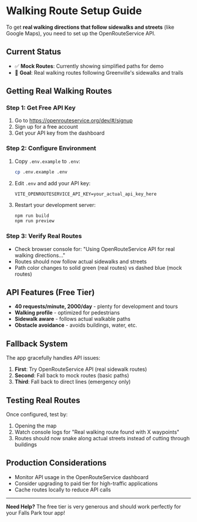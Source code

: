 # Walking Route Setup Guide

To get **real walking directions that follow sidewalks and streets** (like Google Maps), you need to set up the OpenRouteService API.

## Current Status
- ✅ **Mock Routes**: Currently showing simplified paths for demo
- 🎯 **Goal**: Real walking routes following Greenville's sidewalks and trails

## Getting Real Walking Routes

### Step 1: Get Free API Key
1. Go to https://openrouteservice.org/dev/#/signup
2. Sign up for a free account
3. Get your API key from the dashboard

### Step 2: Configure Environment
1. Copy `.env.example` to `.env`:
   ```bash
   cp .env.example .env
   ```

2. Edit `.env` and add your API key:
   ```
   VITE_OPENROUTESERVICE_API_KEY=your_actual_api_key_here
   ```

3. Restart your development server:
   ```bash
   npm run build
   npm run preview
   ```

### Step 3: Verify Real Routes
- Check browser console for: "Using OpenRouteService API for real walking directions..."
- Routes should now follow actual sidewalks and streets
- Path color changes to solid green (real routes) vs dashed blue (mock routes)

## API Features (Free Tier)
- **40 requests/minute, 2000/day** - plenty for development and tours
- **Walking profile** - optimized for pedestrians
- **Sidewalk aware** - follows actual walkable paths
- **Obstacle avoidance** - avoids buildings, water, etc.

## Fallback System
The app gracefully handles API issues:
1. **First**: Try OpenRouteService API (real sidewalk routes)
2. **Second**: Fall back to mock routes (basic paths)
3. **Third**: Fall back to direct lines (emergency only)

## Testing Real Routes
Once configured, test by:
1. Opening the map
2. Watch console logs for "Real walking route found with X waypoints"
3. Routes should now snake along actual streets instead of cutting through buildings

## Production Considerations
- Monitor API usage in the OpenRouteService dashboard
- Consider upgrading to paid tier for high-traffic applications
- Cache routes locally to reduce API calls

---

**Need Help?** The free tier is very generous and should work perfectly for your Falls Park tour app!